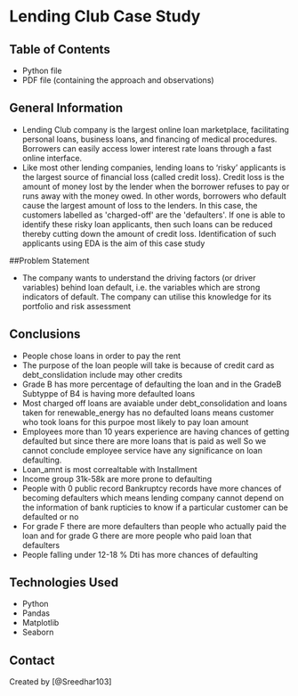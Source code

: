 # Lending Club Case Study


## Table of Contents
- Python file
- PDF file (containing the approach and observations)


## General Information
- Lending Club company is the largest online loan marketplace, facilitating personal loans, business loans, and financing of medical procedures. Borrowers can easily     access lower interest rate loans through a fast online interface.
- Like most other lending companies, lending loans to ‘risky’ applicants is the largest source of financial loss (called credit loss). Credit loss is the amount of money lost by the lender when the borrower refuses to pay or runs away with the money owed. In other words, borrowers who default cause the largest amount of loss to the lenders. In this case, the customers labelled as 'charged-off' are the 'defaulters'. If one is able to identify these risky loan applicants, then such loans can be reduced thereby cutting down the amount of credit loss. Identification of such applicants using EDA is the aim of this case study

##Problem Statement 
- The company wants to understand the driving factors (or driver variables) behind loan default, i.e. the variables which are strong indicators of default. The company can utilise this knowledge for its portfolio and risk assessment

## Conclusions
- People chose loans in order to pay the rent
- The purpose of the loan people will take is because of credit card as debt_conslidation include may other credits
- Grade B has more percentage of defaulting the loan and in the GradeB Subtyppe of B4 is having more defaulted loans
- Most charged off loans are avaiable under debt_consolidation and loans taken for renewable_energy has no defaulted loans means customer who took loans for this purpoe most likely to pay loan amount
- Employees more than 10 years experience are having chances of getting defaulted but since there are more loans that is paid as well So we cannot conclude employee service have any significance on loan defaulting.
- Loan_amnt is most correaltable with Installment
- Income group 31k-58k are more prone to defaulting
- People with 0 public record Bankruptcy records have more chances of becoming defaulters which means lending company cannot depend on the information of bank rupticies to know if a particular customer can be defaulted or no
- For grade F there are more defaulters than people who actually paid the loan and for grade G there are more people who paid loan that defaulters
- People falling under 12-18 % Dti has more chances of defaulting

## Technologies Used
- Python
- Pandas 
- Matplotlib
- Seaborn

## Contact
Created by [@Sreedhar103]


